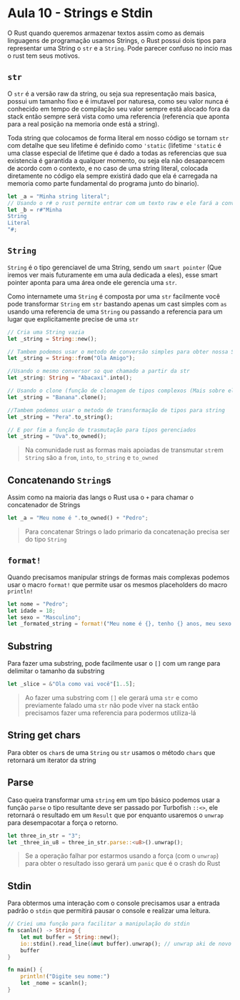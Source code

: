 # Aula 10 - Strings e Stdin

O Rust quando queremos armazenar textos assim como as demais linguagens de programação usamos Strings, o Rust possui dois tipos para representar uma String o `str` e a `String`. Pode parecer confuso no incio mas o rust tem seus motivos.

## `str`
O `str` é a versão raw da string, ou seja sua representação mais basica, possui um tamanho fixo e é imutavel por naturesa, como seu valor nunca é conhecido em tempo de compilação seu valor sempre está alocado fora da stack então sempre será vista como uma referencia (referencia que aponta para a real posição na memoria onde está a string).

Toda string que colocamos de forma literal em nosso código se tornam `str` com detalhe que seu lifetime é definido como `'static` (lifetime `'static` é uma classe especial de lifetime que é dado a todas as referencias que sua existencia é garantida a qualquer momento, ou seja ela não desaparecem de acordo com o contexto, e no caso de uma string literal, colocada diretamente no código ela sempre existirá dado que ela é carregada na memoria como parte fundamental do programa junto do binario).

```rs
let _a = "Minha string literal";
// Usando o r# o rust permite entrar com um texto raw e ele fará a conversão para uma string
let _b = r#"Minha
String
Literal
"#;
```

## `String`
`String` é o tipo gerenciavel de uma String, sendo um `smart pointer` (Que iremos ver mais futuramente em uma aula dedicada a eles), esse smart pointer aponta para uma área onde ele gerencia uma `str`.

Como internamete uma `String` é composta por uma `str` facilmente você pode transformar `String` em `str` bastando apenas um cast simples com `as` usando uma referencia de uma `String` ou passando a referencia para um lugar que explicitamente precise de uma `str`

```rs
// Cria uma String vazia
let _string = String::new();

// Tambem podemos usar o metodo de conversão simples para obter nossa String
let _string = String::from("Ola Amigo");

//Usando o mesmo conversor so que chamado a partir da str
let _string: String = "Abacaxi".into();

// Usando o clone (função de clonagem de tipos complexos (Mais sobre ela no futuro)) 
let _string = "Banana".clone();

//Tambem podemos usar o metodo de transformação de tipos para string
let _string = "Pera".to_string();

// E por fim a função de trasmutação para tipos gerenciados
let _string = "Uva".to_owned();
```
> Na comunidade rust as formas mais apoiadas de transmutar `str`em `String` são a `from`, `into`, `to_string` e `to_owned`

## Concatenando `String`s
Assim como na maioria das langs o Rust usa o `+` para chamar o concatenador de Strings
```rs
let _a = "Meu nome é ".to_owned() + "Pedro";
```
> Para concatenar Strings o lado primario da concatenação precisa ser do tipo `String`

## `format!`
Quando precisamos manipular strings de formas mais complexas podemos usar o macro `format!` que permite usar os mesmos placeholders do macro `println!`
```rs
let nome = "Pedro";
let idade = 18;
let sexo = "Masculino";
let _formated_string = format!("Meu nome é {}, tenho {} anos, meu sexo ;é {}.", nome, idade, sexo);
```

## Substring
Para fazer uma substring, pode facilmente usar o `[]` com um range para delimitar o tamanho da substring
```rs
let _slice = &"Ola como vai você"[1..5];
```
> Ao fazer uma substring com `[]` ele gerará uma `str` e como previamente falado uma `str` não pode viver na stack então precisamos fazer uma referencia para podermos utiliza-lá

## String get chars
Para obter os `char`s de uma `String` ou `str` usamos o método `chars` que retornará um iterator da string

## Parse
Caso queira transformar uma `string` em um tipo básico podemos usar a função `parse` o tipo resultante deve ser passado por Turbofish `::<>`, ele retornará o resultado em um `Result` que por enquanto usaremos o `unwrap` para desempacotar a força o retorno.
```rs
let three_in_str = "3";
let _three_in_u8 = three_in_str.parse::<u8>().unwrap();
```
> Se a operação falhar por estarmos usando a força (com o `unwrap`) para obter o resultado isso gerará um `panic` que é o crash do Rust

## Stdin
Para obtermos uma interação com o console precisamos usar a entrada padrão o `stdin` que permitirá pausar o console e realizar uma leitura.
```rs
// Criei uma função para facilitar a manipulação do stdin
fn scanln() -> String {
    let mut buffer = String::new();
    io::stdin().read_line(&mut buffer).unwrap(); // unwrap aki de novo pois essa função pode retornar errors
    buffer
}

fn main() {
    println!("Digite seu nome:")
    let _nome = scanln();
}
```